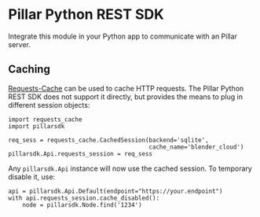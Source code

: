 # Pillar Python REST SDK
Integrate this module in your Python app to communicate with an Pillar server.


## Caching

[Requests-Cache](https://requests-cache.readthedocs.org/) can be used to
cache HTTP requests. The Pillar Python REST SDK does not support it
directly, but provides the means to plug in different session objects:

    import requests_cache
    import pillarsdk

    req_sess = requests_cache.CachedSession(backend='sqlite',
                                            cache_name='blender_cloud')
    pillarsdk.Api.requests_session = req_sess

Any `pillarsdk.Api` instance will now use the cached session. To
temporary disable it, use:

    api = pillarsdk.Api.Default(endpoint="https://your.endpoint")
    with api.requests_session.cache_disabled():
        node = pillarsdk.Node.find('1234')
